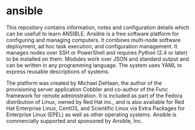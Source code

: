 # ansible
This repository contains information, notes and configuration details which can be usefull to learn ANSIBLE.
Ansible is a free software platform for configuring and managing computers.
It combines multi-node software deployment, ad hoc task execution, and configuration management.
It manages nodes over SSH or PowerShell and requires Python (2.4 or later) to be installed on them.
Modules work over JSON and standard output and can be written in any programming language.
The system uses YAML to express reusable descriptions of systems.

The platform was created by Michael DeHaan, the author of the provisioning server application 
Cobbler and co-author of the Func framework for remote administration.
It is included as part of the Fedora distribution of Linux, owned by Red Hat inc., 
and is also available for Red Hat Enterprise Linux, CentOS, and Scientific Linux 
via Extra Packages for Enterprise Linux (EPEL) as well as other operating systems.
Ansible is commercially supported and sponsored by Ansible, Inc.
